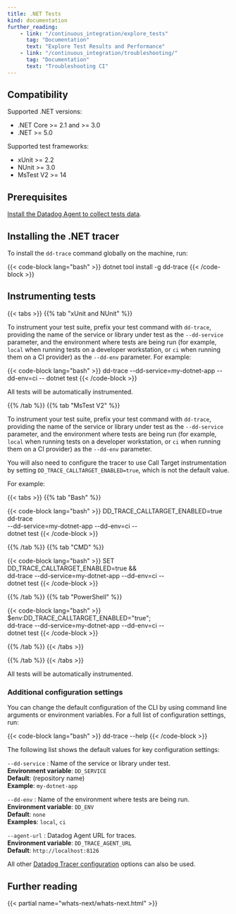 ```yaml
---
title: .NET Tests
kind: documentation
further_reading:
    - link: "/continuous_integration/explore_tests"
      tag: "Documentation"
      text: "Explore Test Results and Performance"
    - link: "/continuous_integration/troubleshooting/"
      tag: "Documentation"
      text: "Troubleshooting CI"
---
```


## Compatibility

Supported .NET versions:
* .NET Core >= 2.1 and >= 3.0
* .NET >= 5.0

Supported test frameworks:
* xUnit >= 2.2
* NUnit >= 3.0
* MsTest V2 >= 14

## Prerequisites

[Install the Datadog Agent to collect tests data][1].

## Installing the .NET tracer

To install the `dd-trace` command globally on the machine, run:

{{< code-block lang="bash" >}}
dotnet tool install -g dd-trace
{{< /code-block >}}

## Instrumenting tests

{{< tabs >}}
{{% tab "xUnit and NUnit" %}}

To instrument your test suite, prefix your test command with `dd-trace`, providing the name of the service or library under test as the `--dd-service` parameter, and the environment where tests are being run (for example, `local` when running tests on a developer workstation, or `ci` when running them on a CI provider) as the `--dd-env` parameter. For example:

{{< code-block lang="bash" >}}
dd-trace --dd-service=my-dotnet-app --dd-env=ci -- dotnet test
{{< /code-block >}}

All tests will be automatically instrumented.

{{% /tab %}}
{{% tab "MsTest V2" %}}

To instrument your test suite, prefix your test command with `dd-trace`, providing the name of the service or library under test as the `--dd-service` parameter, and the environment where tests are being run (for example, `local` when running tests on a developer workstation, or `ci` when running them on a CI provider) as the `--dd-env` parameter.

You will also need to configure the tracer to use Call Target instrumentation by setting `DD_TRACE_CALLTARGET_ENABLED=true`, which is not the default value.

For example:

{{< tabs >}}
{{% tab "Bash" %}}

{{< code-block lang="bash" >}}
DD_TRACE_CALLTARGET_ENABLED=true dd-trace \
  --dd-service=my-dotnet-app --dd-env=ci -- \
  dotnet test
{{< /code-block >}}

{{% /tab %}}
{{% tab "CMD" %}}

{{< code-block lang="bash" >}}
SET DD_TRACE_CALLTARGET_ENABLED=true && \
  dd-trace --dd-service=my-dotnet-app --dd-env=ci -- \
  dotnet test
{{< /code-block >}}

{{% /tab %}}
{{% tab "PowerShell" %}}

{{< code-block lang="bash" >}}
$env:DD_TRACE_CALLTARGET_ENABLED="true"; \
  dd-trace --dd-service=my-dotnet-app --dd-env=ci -- \
  dotnet test
{{< /code-block >}}

{{% /tab %}}
{{< /tabs >}}

{{% /tab %}}
{{< /tabs >}}

All tests will be automatically instrumented.

### Additional configuration settings

You can change the default configuration of the CLI by using command line arguments or environment variables. For a full list of configuration settings, run:

{{< code-block lang="bash" >}}
dd-trace --help
{{< /code-block >}}

The following list shows the default values for key configuration settings:

`--dd-service`
: Name of the service or library under test.<br/>
**Environment variable**: `DD_SERVICE`<br/>
**Default**: (repository name)<br/>
**Example**: `my-dotnet-app`

`--dd-env`
: Name of the environment where tests are being run.<br/>
**Environment variable**: `DD_ENV`<br/>
**Default**: `none`<br/>
**Examples**: `local`, `ci`

`--agent-url`
: Datadog Agent URL for traces.<br/>
**Environment variable**: `DD_TRACE_AGENT_URL`<br/>
**Default**: `http://localhost:8126`

All other [Datadog Tracer configuration][2] options can also be used.

## Further reading

{{< partial name="whats-next/whats-next.html" >}}


[1]: /continuous_integration/setup_tests/agent/
[2]: /tracing/setup_overview/setup/dotnet-core/?tab=windows#configuration
